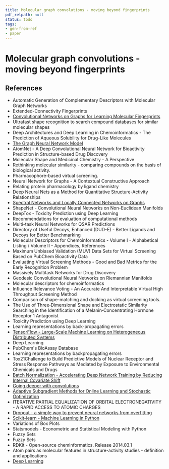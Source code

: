 ```yaml
---
title: Molecular graph convolutions - moving beyond fingerprints
pdf_relpath: null
status: todo
tags:
- gen-from-ref
- paper
---
```


# Molecular graph convolutions - moving beyond fingerprints

## References

- Automatic Generation of Complementary Descriptors with Molecular Graph Networks
- Extended-Connectivity Fingerprints
- [Convolutional Networks on Graphs for Learning Molecular Fingerprints](./convolutional-networks-on-graphs-for-learning-molecular-fingerprints.md)
- Ultrafast shape recognition to search compound databases for similar molecular shapes
- Deep Architectures and Deep Learning in Chemoinformatics - The Prediction of Aqueous Solubility for Drug-Like Molecules
- [The Graph Neural Network Model](./the-graph-neural-network-model.md)
- AtomNet - A Deep Convolutional Neural Network for Bioactivity Prediction in Structure-based Drug Discovery
- Molecular Shape and Medicinal Chemistry - A Perspective
- Rethinking molecular similarity - comparing compounds on the basis of biological activity.
- Pharmacophore-based virtual screening.
- Neural Network for Graphs - A Contextual Constructive Approach
- Relating protein pharmacology by ligand chemistry
- Deep Neural Nets as a Method for Quantitative Structure-Activity Relationships
- [Spectral Networks and Locally Connected Networks on Graphs](./spectral-networks-and-locally-connected-networks-on-graphs.md)
- ShapeNet - Convolutional Neural Networks on Non-Euclidean Manifolds
- DeepTox - Toxicity Prediction using Deep Learning
- Recommendations for evaluation of computational methods
- Multi-task Neural Networks for QSAR Predictions
- Directory of Useful Decoys, Enhanced (DUD-E) - Better Ligands and Decoys for Better Benchmarking
- Molecular Descriptors for Chemoinformatics - Volume I - Alphabetical Listing / Volume II - Appendices, References
- Maximum Unbiased Validation (MUV) Data Sets for Virtual Screening Based on PubChem Bioactivity Data
- Evaluating Virtual Screening Methods - Good and Bad Metrics for the Early Recognition Problem
- Massively Multitask Networks for Drug Discovery
- Geodesic Convolutional Neural Networks on Riemannian Manifolds
- Molecular descriptors for chemoinformatics
- Influence Relevance Voting - An Accurate And Interpretable Virtual High Throughput Screening Method
- Comparison of shape-matching and docking as virtual screening tools.
- The Use of Three‐Dimensional Shape and Electrostatic Similarity Searching in the Identification of a Melanin‐Concentrating Hormone Receptor 1 Antagonist
- Toxicity Prediction using Deep Learning
- Learning representations by back-propagating errors
- [TensorFlow - Large-Scale Machine Learning on Heterogeneous Distributed Systems](./tensorflow-large-scale-machine-learning-on-heterogeneous-distributed-systems.md)
- Deep Learning
- PubChem's BioAssay Database
- Learning representations by backpropagating errors
- Tox21Challenge to Build Predictive Models of Nuclear Receptor and Stress Response Pathways as Mediated by Exposure to Environmental Chemicals and Drugs
- [Batch Normalization - Accelerating Deep Network Training by Reducing Internal Covariate Shift](./batch-normalization-accelerating-deep-network-training-by-reducing-internal-covariate-shift.md)
- [Going deeper with convolutions](./going-deeper-with-convolutions.md)
- [Adaptive Subgradient Methods for Online Learning and Stochastic Optimization](./adaptive-subgradient-methods-for-online-learning-and-stochastic-optimization.md)
- ITERATIVE PARTIAL EQUALIZATION OF ORBITAL ELECTRONEGATIVITY - A RAPID ACCESS TO ATOMIC CHARGES
- [Dropout - a simple way to prevent neural networks from overfitting](./dropout-a-simple-way-to-prevent-neural-networks-from-overfitting.md)
- [Scikit-learn - Machine Learning in Python](./scikit-learn-machine-learning-in-python.md)
- Variations of Box Plots
- Statsmodels - Econometric and Statistical Modeling with Python
- Fuzzy Sets
- Fuzzy Sets
- RDKit - Open-source cheminformatics. Release 2014.03.1
- Atom pairs as molecular features in structure-activity studies - definition and applications
- [Deep Learning](./deep-learning.md)
